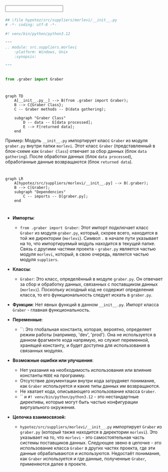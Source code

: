 # <input code>

```python
## \file hypotez/src/suppliers/morlevi/__init__.py
# -*- coding: utf-8 -*-

#! venv/bin/python/python3.12

"""
.. module: src.suppliers.morlevi 
	:platform: Windows, Unix
	:synopsis:

"""


from .graber import Graber
```

# <algorithm>

```mermaid
graph TD
    A[__init__.py__] --> B(from .graber import Graber);
    B --> C{Graber Class};
    C -- Graber methods -- D(data gathering);

    subgraph "Graber Class"
        D -- data -- E[data processed];
        E --> F[returned data];
    end
```

Пример: Модуль `__init__.py` импортирует класс `Graber` из модуля `graber.py` внутри папки `morlevi`.  Этот класс `Graber` (представленный в блок-схеме как `Graber Class`) отвечает за сбор данных (блок `data gathering`). После обработки данных (блок `data processed`), обработанные данные возвращаются (блок `returned data`).

# <mermaid>

```mermaid
graph LR
    A[hypotez/src/suppliers/morlevi/__init__.py] --> B(.graber);
    B --> C[Graber];
    subgraph "Dependencies"
        C -- imports -- D[graber.py];
    end
```

# <explanation>

* **Импорты**:
    * `from .graber import Graber`: Этот импорт подключает класс `Graber` из модуля `graber.py`, который, скорее всего, находится в той же директории (`morlevi`).  Символ `.` в начале пути указывает на то, что импортируемый модуль находится в текущей папке.  Связь с другими частями проекта -  `graber.py` является частью модуля `morlevi`, который, в свою очередь, является частью модуля `suppliers`.


* **Классы**:
    * `Graber`:  Это класс, определённый в модуле `graber.py`.  Он отвечает за  сбор и обработку данных, связанных с поставщиком данных (`morlevi`).  Поскольку исходный код не содержит определения класса, то его функциональность следует искать в `graber.py`.


* **Функции**:  Нет явных функций в данном `__init__.py`. Импорт класса  `Graber` - главная функциональность.


* **Переменные**:
    * ``: Это глобальная константа, которая, вероятно, определяет режим работы (например, 'dev', 'prod').  Она не используется в данном фрагменте кода напрямую, но служит переменной, хранящей константу, и будет доступна для использования в связанных модулях.


* **Возможные ошибки или улучшения**:
    * Нет указания на необходимость использования или влияние константы `MODE` на программу.
    * Отсутствие документации внутри кода затрудняет понимание, как `Graber` используется и какие типы данных им возвращаются.
    * Не хватает кода, описывающего использование класса `Graber`.
    * `` и `#! venv/bin/python/python3.12` - это нестандартные директивы, которые могут быть частью конфигурации виртуального окружения.


* **Цепочка взаимосвязей:**
    * `hypotez/src/suppliers/morlevi/__init__.py` импортирует `Graber` из `graber.py` (который также находится в директории `morlevi`).  Это указывает на то, что `morlevi` - это самостоятельная часть системы поставщиков данных.  Следующее звено в цепочке - это использование класса `Graber` в других частях проекта, где эти данные обрабатываются и используются.  Недостаёт понимания, как `Graber` используется и где данные, полученные `Graber`, применяются далее в проекте.